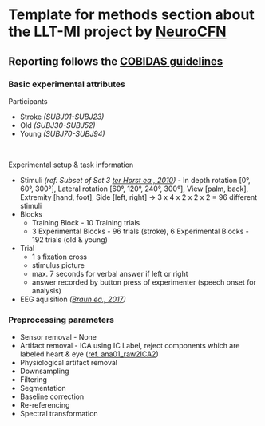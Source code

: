 # Template for methods section about the LLT-MI project by [NeuroCFN](https://uol.de/en/psychology/neurocfn)

## Reporting follows the [COBIDAS guidelines](https://www.nature.com/articles/s41593-020-00709-0#Sec1)

### Basic experimental attributes
Participants
- Stroke  *(SUBJ01-SUBJ23)*
- Old     *(SUBJ30-SUBJ52)*
- Young   *(SUBJ70-SUBJ94)*
<br>

Experimental setup & task information
- Stimuli *(ref. Subset of Set 3 [ter Horst ea., 2010](https://link.springer.com/article/10.1007/s00221-010-2235-1))* - In depth rotation [0°, 60°, 300°], Lateral rotation [60°, 120°, 240°, 300°], View [palm, back], Extremity [hand, foot], Side [left, right] -> 3 x 4 x 2 x 2 x 2 = 96 different stimuli
- Blocks
  - Training Block - 10 Training trials
  - 3 Experimental Blocks - 96 trials (stroke), 6 Experimental Blocks - 192 trials (old & young)
- Trial
  - 1 s fixation cross
  - stimulus picture
  - max. 7 seconds for verbal answer if left or right
  - answer recorded by button press of experimenter (speech onset for analysis)
- EEG aquisition *([Braun ea., 2017](https://www.hindawi.com/journals/np/2017/4653256/))*


### Preprocessing parameters
- Sensor removal - None
- Artifact removal - ICA using IC Label, reject components which are labeled heart & eye ([ref. ana01_raw2ICA2](../03_scripts/README_analysisplan.md))
- Physiological artifact removal
- Downsampling
- Filtering
- Segmentation
- Baseline correction
- Re-referencing
- Spectral transformation

